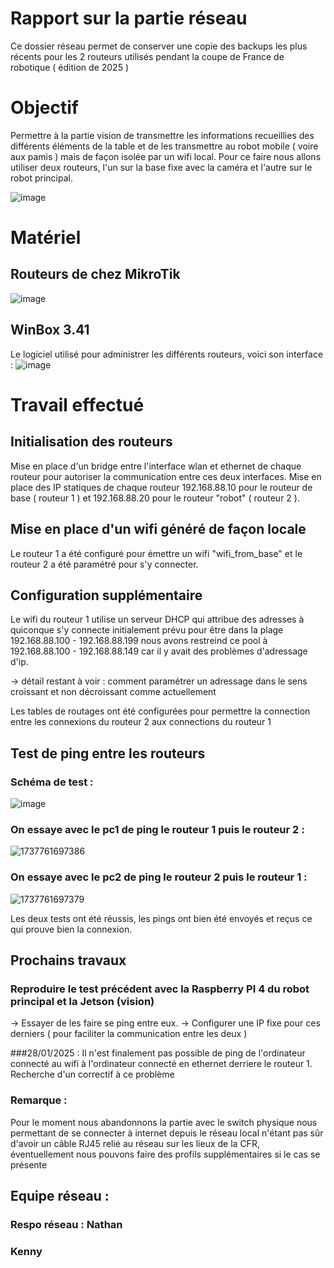 # Rapport sur la partie réseau

Ce dossier réseau permet de conserver une copie des backups les plus récents pour les 2 routeurs utilisés pendant la coupe de France de robotique ( édition de 2025 )
# Objectif

Permettre à la partie vision de transmettre les informations recueillies des différents éléments de la table et de les transmettre au robot mobile ( voire aux pamis ) mais de façon isolée par un wifi local. Pour ce faire nous allons utiliser deux routeurs, l'un sur la base fixe avec la caméra et l'autre sur le robot principal.

![image](https://github.com/user-attachments/assets/8db067f3-1d20-40cb-924a-8088c3e1e051)


# Matériel

## Routeurs de chez MikroTik

![image](https://github.com/user-attachments/assets/52a52599-99d8-4636-91de-8589f043f12c)


## WinBox 3.41​
Le logiciel utilisé pour administrer les différents routeurs, voici son interface :
![image](https://github.com/user-attachments/assets/52d40e52-e719-4838-92b8-09766d16cc4e)


# Travail effectué

## Initialisation des routeurs

Mise en place d'un bridge entre l'interface wlan et ethernet de chaque routeur pour autoriser la communication entre ces deux interfaces. Mise en place des IP statiques de chaque routeur 192.168.88.10 pour le routeur de base ( routeur 1 ) et 192.168.88.20 pour le routeur "robot" ( routeur 2 ).

## Mise en place d'un wifi généré de façon locale

Le routeur 1 a été configuré pour émettre un wifi "wifi_from_base" et le routeur 2 a été paramétré pour s'y connecter.

## Configuration supplémentaire

Le wifi du routeur 1 utilise un serveur DHCP qui attribue des adresses à quiconque s'y connecte initialement prévu pour être dans la plage 192.168.88.100 - 192.168.88.199 nous avons restreind ce pool à 192.168.88.100 - 192.168.88.149 car il y avait des problèmes d'adressage d'ip. 

-> détail restant à voir : comment paramétrer un adressage dans le sens croissant et non décroissant comme actuellement

Les tables de routages ont été configurées pour permettre la connection entre les connexions du routeur 2 aux connections du routeur 1

## Test de ping entre les routeurs
### Schéma de test : 
![image](https://github.com/user-attachments/assets/8c607225-5242-451a-ac1b-c985963212d1)

### On essaye avec le pc1 de ping le routeur 1 puis le routeur 2 : 
![1737761697386](https://github.com/user-attachments/assets/72c4ea1d-6afc-4004-ba3c-4e680dbdf299)



### On essaye avec le pc2 de ping le routeur 2 puis le routeur 1 : 
![1737761697379](https://github.com/user-attachments/assets/480c22ab-a2ad-41c6-b392-3b57c32a75be)

Les deux tests ont été réussis, les pings ont bien été envoyés et reçus ce qui prouve bien la connexion.

## Prochains travaux 

### Reproduire le test précédent avec la Raspberry PI 4 du robot principal et la Jetson (vision)
-> Essayer de les faire se ping entre eux. 
-> Configurer une IP fixe pour ces derniers ( pour faciliter la communication entre les deux ) 


###28/01/2025 : 
Il n'est finalement pas possible de ping de l'ordinateur connecté au wifi à l'ordinateur connecté en ethernet derriere le routeur 1. Recherche d'un correctif à ce problème
 


### Remarque :

Pour le moment nous abandonnons la partie avec le switch physique nous permettant de se connecter à internet depuis le réseau local n'étant pas sûr d'avoir un câble RJ45 relié au réseau sur les lieux de la CFR, éventuellement nous pouvons faire des profils supplémentaires si le cas se présente

## Equipe réseau : 

### Respo réseau : Nathan

### Kenny
